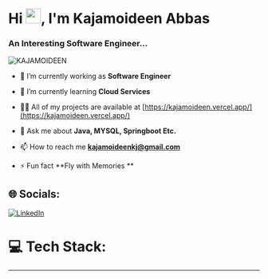 <h1 align="left">Hi <img src="https://github.com/TheDudeThatCode/TheDudeThatCode/blob/master/Assets/Hi.gif" width="30">, I'm Kajamoideen Abbas</h1>
<h3 align="left">An Interesting Software Engineer...</h3>

<p align="left"> <img src="https://komarev.com/ghpvc/?username=KAJAMOIDEEN&label=Profile%20views&color=0e75b6&style=flat" alt="KAJAMOIDEEN" /> </p>

- 🔭 I’m currently working as **Software Engineer**

- 🌱 I’m currently learning **Cloud Services**

- 👨‍💻 All of my projects are available at [https://kajamoideen.vercel.app/](https://kajamoideen.vercel.app/)

- 💬 Ask me about **Java, MYSQL, Springboot Etc.**

- 📫 How to reach me **kajamoideenkj@gmail.com**

- ⚡ Fun fact **Fly with Memories **

## 🌐 Socials:
[![LinkedIn](https://img.shields.io/badge/LinkedIn-%230077B5.svg?logo=linkedin&logoColor=white)](https://linkedin.com/in/kajamoideenkj) 

# 💻 Tech Stack:

---
